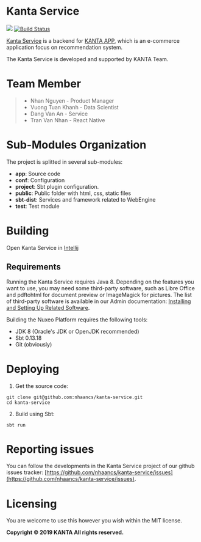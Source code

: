 # Kanta Service

![](https://img.shields.io/github/license/SKempin/Lyrics-King-React-Native.svg?style=flat-square)
[![Build Status](https://travis-ci.org/SKempin/Lyrics-King-React-Native.svg?branch=master)](https://travis-ci.org/SKempin/Lyrics-King-React-Native)

[Kanta Service](https://github.com/nhaancs/kanta-service) is a backend for [KANTA APP](https://github.com/nhaancs/kanta-react-native), which is an e-commerce application focus on recommendation system.

The Kanta Service is developed and supported by KANTA Team.

# Team Member
> - Nhan Nguyen - Product Manager
> - Vuong Tuan Khanh - Data Scientist
> - Dang Van An - Service
> - Tran Van Nhan - React Native

# Sub-Modules Organization

The project is splitted in several sub-modules:

* **app**:
Source code
* **conf**:
Configuration
* **project**:
Sbt plugin configuration.
* **public**:
Public folder with html, css, static files
* **sbt-dist**:
Services and framework related to WebEngine
* **test**:
Test module

# Building

Open Kanta Service in [Intellij](https://www.jetbrains.com/idea/)

## Requirements

Running the Kanta Service requires Java 8.
Depending on the features you want to use, you may need some third-party software, such as Libre Office and pdftohtml for document preview or ImageMagick for pictures. The list of third-party software is available in our Admin documentation: [Installing and Setting Up Related Software](https://github.com/nhaancs/kanta-service/blob/master/README.md).

Building the Nuxeo Platform requires the following tools:

* JDK 8 (Oracle's JDK or OpenJDK recommended)
* Sbt 0.13.18
* Git (obviously)

# Deploying

1. Get the source code:
```
git clone git@github.com:nhaancs/kanta-service.git
cd kanta-service
```
2. Build using Sbt:
```
sbt run
```

# Reporting issues

You can follow the developments in the Kanta Service project of our github issues tracker: [https://github.com/nhaancs/kanta-service/issues](https://github.com/nhaancs/kanta-service/issues).

# Licensing

You are welcome to use this however you wish within the MIT license.

**Copyright © 2019 KANTA All rights reserved.**

